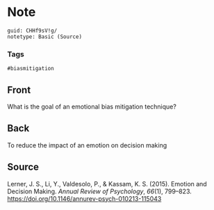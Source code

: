 # Note
```
guid: CHHf9sV!g/
notetype: Basic (Source)
```

### Tags
```
#biasmitigation
```

## Front
What is the goal of an emotional bias mitigation technique? 

## Back
To reduce the impact of an emotion on decision making

## Source
Lerner, J. S., Li, Y., Valdesolo, P., & Kassam, K. S. (2015). Emotion and Decision Making. <i>Annual Review of Psychology</i>, <i>66</i>(1), 799–823. <a href="https://doi.org/10.1146/annurev-psych-010213-115043">https://doi.org/10.1146/annurev-psych-010213-115043</a>
